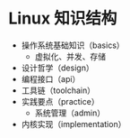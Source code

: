 # Linux 知识结构

- 操作系统基础知识（basics）
  - 虚拟化、并发、存储
- 设计哲学（design）
- 编程接口（api）
- 工具链（toolchain）
- 实践要点（practice）
  - 系统管理（admin）
- 内核实现（implementation）
